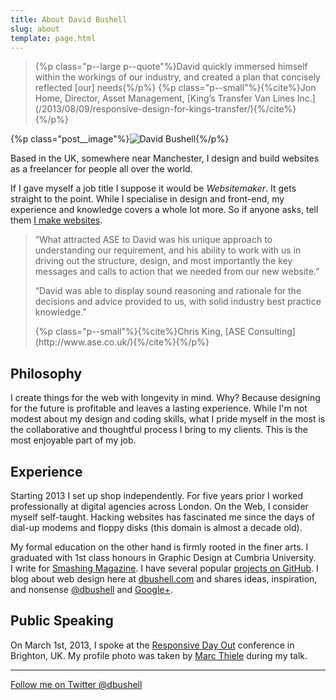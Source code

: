 ```yaml
---
title: About David Bushell
slug: about
template: page.html
---
```


<blockquote>
{%p class="p--large p--quote"%}David quickly immersed himself within the workings of our industry, and created a plan that concisely reflected [our] needs{%/p%}
{%p class="p--small"%}{%cite%}Jon Home, Director, Asset Management, [King’s Transfer Van Lines Inc.](/2013/08/09/responsive-design-for-kings-transfer/){%/cite%}{%/p%}
</blockquote>



{%p class="post__image"%}![David Bushell](http://dbushell.com/wp-content/uploads/2012/12/david-bushell1.jpg){%/p%}

Based in the UK, somewhere near Manchester, I design and build websites as a freelancer for people all over the world.

If I gave myself a job title I suppose it would be _Websitemaker_. It gets straight to the point. While I specialise in design and front-end, my experience and knowledge covers a whole lot more. So if anyone asks, tell them [I make websites](/responsive-design/).


<blockquote>
<p>“What attracted ASE to David was his unique approach to understanding our requirement, and his ability to work with us in driving out the structure, design, and most importantly the key messages and calls to action that we needed from our new website.”</p>
<p>“David was able to display sound reasoning and rationale for the decisions and advice provided to us, with solid industry best practice knowledge.”</p>
{%p class="p--small"%}{%cite%}Chris King, [ASE Consulting](http://www.ase.co.uk/){%/cite%}{%/p%}
</blockquote>




## Philosophy


I create things for the web with longevity in mind. Why? Because designing for the future is profitable and leaves a lasting experience. While I'm not modest about my design and coding skills, what I pride myself in the most is the collaborative and thoughtful process I bring to my clients. This is the most enjoyable part of my job.


## Experience


Starting 2013 I set up shop independently. For five years prior I worked professionally at digital agencies across London. On the Web, I consider myself self-taught. Hacking websites has fascinated me since the days of dial-up modems and floppy disks (this domain is almost a decade old).

My formal education on the other hand is firmly rooted in the finer arts. I graduated with 1st class honours in Graphic Design at Cumbria University. I write for [Smashing Magazine](http://coding.smashingmagazine.com/author/david-bushell/). I have several popular [projects on GitHub](https://github.com/dbushell). I blog about web design here at [dbushell.com](http://dbushell.com/blog) and shares ideas, inspiration, and nonsense [@dbushell](http://twitter.com/dbushell) and [Google+](https://plus.google.com/112664170427933857280/).


## Public Speaking


On March 1st, 2013, I spoke at the [Responsive Day Out](http://dbushell.com/2012/12/07/responsive-day-out/) conference in Brighton, UK. My profile photo was taken by [Marc Thiele](http://www.flickr.com/photos/marcthiele/8519276774) during my talk.



* * *



[Follow me on Twitter @dbushell](http://twitter.com/dbushell)
